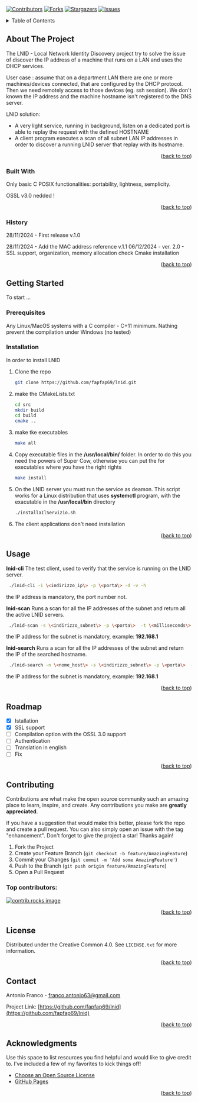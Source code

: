 <!-- PROJECT SHIELDS -->
<!--
*** I'm using markdown "reference style" links for readability.
*** Reference links are enclosed in brackets [ ] instead of parentheses ( ).
*** See the bottom of this document for the declaration of the reference variables
*** for contributors-url, forks-url, etc. This is an optional, concise syntax you may use.
*** https://www.markdownguide.org/basic-syntax/#reference-style-links
-->
[![Contributors][contributors-shield]][contributors-url]
[![Forks][forks-shield]][forks-url]
[![Stargazers][stars-shield]][stars-url]
[![Issues][issues-shield]][issues-url]

<!-- TABLE OF CONTENTS -->
<details>
  <summary>Table of Contents</summary>
  <ol>
    <li>
      <a href="#about-the-project">About The Project</a>
      <ul>
        <li><a href="#built-with">Built With</a></li>
      </ul>
    </li>
    <li>
      <a href="#getting-started">Getting Started</a>
      <ul>
        <li><a href="#prerequisites">Prerequisites</a></li>
        <li><a href="#installation">Installation</a></li>
      </ul>
    </li>
    <li><a href="#usage">Usage</a></li>
    <li><a href="#roadmap">Roadmap</a></li>
    <li><a href="#contributing">Contributing</a></li>
    <li><a href="#license">License</a></li>
    <li><a href="#contact">Contact</a></li>
    <li><a href="#acknowledgments">Acknowledgments</a></li>
  </ol>
</details>



<!-- ABOUT THE PROJECT -->
## About The Project

The LNID - Local Network Identity Discovery project try to solve the issue of discover the IP address of a machine that runs on a LAN and uses the DHCP services.

User case : assume that on a department LAN there are one or more machines/devices connected, that are configured by the DHCP protocol. Then we need remotely access to those devices (eg. ssh session). We don't known the IP address and the machine hostname isn't registered to the DNS server.

LNID solution:
* A very light service, running in background, listen on a dedicated port is able to replay the request with the defined HOSTNAME
* A client program executes a scan of all subnet LAN IP addresses in order to discover a running LNID server that replay with its hostname.

<p align="right">(<a href="#readme-top">back to top</a>)</p>

### Built With

Only basic C POSIX functionalities: portability, lightness, semplicity.

OSSL v3.0 nedded !

<p align="right">(<a href="#readme-top">back to top</a>)</p>

### History

28/11/2024 - First release v.1.0

28/11/2024 - Add the MAC address reference v.1.1
06/12/2024 - ver. 2.0 - SSL support, organization, memory allocation check
                        Cmake installation

<p align="right">(<a href="#readme-top">back to top</a>)</p>

<!-- GETTING STARTED -->
## Getting Started

To start ...

### Prerequisites

Any Linux/MacOS systems with a C compiler - C+11 minimum. Nathing prevent the compilation under Windows (no tested) 

### Installation

In order to install LNID

1. Clone the repo 
   ```sh
   git clone https://github.com/fapfap69/lnid.git
   ```
2. make the CMakeLists.txt

   ```sh
   cd src
   mkdir build
   cd build
   cmake ..
   ```
3. make tke executables
   ```sh
   make all
   ```
4. Copy executable files in the **/usr/local/bin/** folder. In order to do this you need the powers of Super Cow, otherwise you can put the for executables where you have the right rights
   ```sh
   make install
   ```
5. On the LNID server you must run the service as deamon. This script works for a Linux distribution that uses **systemctl** program, with the exacutable in the **/usr/local/bin** directory
   ```sh
   ./installaIlServizio.sh
   ```
6. The client applications don't need installation

<p align="right">(<a href="#readme-top">back to top</a>)</p>


<!-- USAGE EXAMPLES -->
## Usage

**lnid-cli** The test client, used to  verify that the service is running on the LNID server.
   ```sh
    ./lnid-cli -i \<indirizzo_ip\> -p \<porta\> -d -v -h
   ```
the IP address is mandatory, the port number not.

**lnid-scan** Runs a scan for all the IP addresses of the subnet and return all the active LNID servers.
   ```sh
    ./lnid-scan -s \<indirizzo_subnet\> -p \<porta\>  -t \<milliseconds\> -o \<milliseconds\> -d -v -h
   ```
the IP address for the subnet is mandatory, example: **192.168.1**

**lnid-search** Runs a scan for all the IP addresses of the subnet and return the IP of the searched hostname.
   ```sh
    ./lnid-search -n \<nome_host\> -s \<indirizzo_subnet\> -p \<porta\>  -t \<milliseconds\> -o \<milliseconds\> -v -h
   ```
the IP address for the subnet is mandatory, example: **192.168.1**


<p align="right">(<a href="#readme-top">back to top</a>)</p>


<!-- ROADMAP -->
## Roadmap

- [x] Istallation
- [x] SSL support
- [ ] Compilation option with the OSSL 3.0 support 
- [ ] Authentication
- [ ] Translation in english
- [ ] Fix

<p align="right">(<a href="#readme-top">back to top</a>)</p>


<!-- CONTRIBUTING -->
## Contributing

Contributions are what make the open source community such an amazing place to learn, inspire, and create. Any contributions you make are **greatly appreciated**.

If you have a suggestion that would make this better, please fork the repo and create a pull request. You can also simply open an issue with the tag "enhancement".
Don't forget to give the project a star! Thanks again!

1. Fork the Project
2. Create your Feature Branch (`git checkout -b feature/AmazingFeature`)
3. Commit your Changes (`git commit -m 'Add some AmazingFeature'`)
4. Push to the Branch (`git push origin feature/AmazingFeature`)
5. Open a Pull Request

### Top contributors:

<a href="https://github.com/fapfap69/lnid/graphs/contributors">
  <img src="https://contrib.rocks/image?repo=fapfap69/lnid" alt="contrib.rocks image" />
</a>

<p align="right">(<a href="#readme-top">back to top</a>)</p>


<!-- LICENSE -->
## License

Distributed under the Creative Common 4.0. See `LICENSE.txt` for more information.

<p align="right">(<a href="#readme-top">back to top</a>)</p>


<!-- CONTACT -->
## Contact

Antonio Franco - franco.antonio63@gmail.com

Project Link: [https://github.com/fapfap69/lnid](https://github.com/fapfap69/lnid)

<p align="right">(<a href="#readme-top">back to top</a>)</p>


<!-- ACKNOWLEDGMENTS -->
## Acknowledgments

Use this space to list resources you find helpful and would like to give credit to. I've included a few of my favorites to kick things off!

* [Choose an Open Source License](https://choosealicense.com)
* [GitHub Pages](https://pages.github.com)

<p align="right">(<a href="#readme-top">back to top</a>)</p>



<!-- MARKDOWN LINKS & IMAGES -->
<!-- https://www.markdownguide.org/basic-syntax/#reference-style-links -->
[contributors-shield]: https://img.shields.io/github/contributors/fapfap69/lnid.svg?style=for-the-badge
[contributors-url]: https://github.com/fapfap69/lnid/graphs/contributors
[forks-shield]: https://img.shields.io/github/forks/fapfap69/lnid.svg?style=for-the-badge
[forks-url]: https://github.com/fapfap69/lnid/network/members
[stars-shield]: https://img.shields.io/github/stars/fapfap69/lnid.svg?style=for-the-badge
[stars-url]: https://github.com/fapfap69/lnid/stargazers
[issues-shield]: https://img.shields.io/github/issues/fapfap69/lnid.svg?style=for-the-badge
[issues-url]: https://github.com/fapfap69/lnid/issues
[license-shield]: https://img.shields.io/github/license/fapfap69/lnid.svg?style=for-the-badge
[license-url]: https://github.com/fapfap69/lnid/blob/master/LICENSE.txt
 